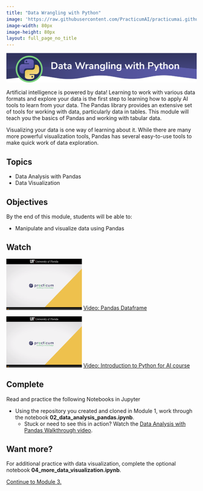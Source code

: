 ```yaml
---
title: "Data Wrangling with Python"
image: 'https://raw.githubusercontent.com/PracticumAI/practicumai.github.io/main/images/icons/practicumai_python.png'
image-width: 80px
image-height: 80px
layout: full_page_no_title
---
```


![Data wrangling with Python banner](/images/python_m2_data_wrangling_banner.png)

Artificial intelligence is powered by data! Learning to work with various data formats and explore your data is the first step to learning how to apply AI tools to learn from your data. The Pandas library provides an extensive set of tools for working with data, particularly data in tables. This module will teach you the basics of Pandas and working with tabular data. 

Visualizing your data is one way of learning about it. While there are many more powerful visualization tools, Pandas has several easy-to-use tools to make quick work of data exploration. 

## Topics

* Data Analysis with Pandas
* Data Visualization


## Objectives
By the end of this module, students will be able to:

* Manipulate and visualize data using Pandas

## Watch

[![Thumbnail screenshot of a Practicum AI video](/images/video_thumbnail.png)](https://mediasite.video.ufl.edu/Mediasite/Play/336653ae1e53404b953692e466b585c31d) [Video: Pandas Dataframe](https://mediasite.video.ufl.edu/Mediasite/Play/336653ae1e53404b953692e466b585c31d)

[![Thumbnail screenshot of a Practicum AI video](/images/video_thumbnail.png)](https://mediasite.video.ufl.edu/Mediasite/Play/cece03a33b1e47ed898588191195a7b81d) [Video: Introduction to Python for AI course](https://mediasite.video.ufl.edu/Mediasite/Play/cece03a33b1e47ed898588191195a7b81d)

## Complete

Read and practice the following Notebooks in Jupyter

* Using the repository you created and cloned in Module 1, work through the notebook **02_data_analysis_pandas.ipynb**.
   * Stuck or need to see this in action? Watch the [Data Analysis with Pandas Walkthrough video](https://mediasite.video.ufl.edu/Mediasite/Play/186d4b4f1add44a2b2a05052a73b872f1d).

## Want more?

For additional practice with data visualization, complete the optional notebook **04_more_data_visualization.ipynb**.


[Continue to Module 3.](/python_for_ai/03_tools_for_coding/)